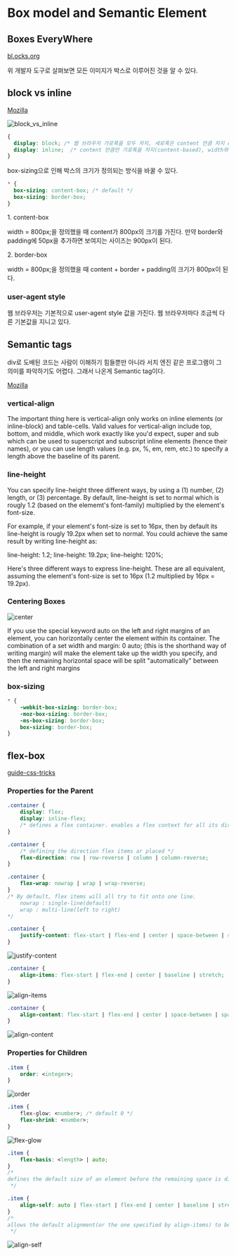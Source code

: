# Box model and Semantic Element

## Boxes EveryWhere

[bl.ocks.org](http://bl.ocks.org/mbostock/raw/4062006/)

위 개발자 도구로 살펴보면 모든 이미지가 박스로 이루어진 것을 알 수 있다.

## block vs inline

[Mozilla](https://developer.mozilla.org/en-US/docs/Web/CSS/CSS_Box_Model/Introduction_to_the_CSS_box_model)

![block_vs_inline](https://github.com/khw1031/Assets/blob/master/udacity_frontend/block_vs_inline.png?raw=true)

```css
{
  display: block; /* 웹 브라우저 가로폭을 모두 차지, 세로폭은 content 만큼 차지 no content === no height */
  display: inline;  /* content 만큼만 가로폭을 차지(content-based), width와 height를 설정 불가, margin과 padding 값은 적용 가능하지만 가로폭으로만 적용됨 */
}
```

box-sizing으로 인해 박스의 크기가 정의되는 방식을 바꿀 수 있다.

```css
* {
  box-sizing: content-box; /* default */
  box-sizing: border-box;
}
```

1\. content-box

width = 800px;을 정의했을 때 content가 800px의 크기를 가진다. 만약 border와 padding에 50px을 추가하면 보여지는 사이즈는 900px이 된다.

2\. border-box

width = 800px;을 정의했을 때 content + border + padding의 크기가 800px이 된다.

### user-agent style

웹 브라우저는 기본적으로 user-agent style 값을 가진다. 웹 브라우저마다 조금씩 다른 기본값을 지니고 있다.

## Semantic tags

div로 도배된 코드는 사람이 이해하기 힘들뿐만 아니라 서치 엔진 같은 프로그램이 그 의미를 파악하기도 어렵다. 그래서 나온게 Semantic tag이다. 

[Mozilla](https://developer.mozilla.org/en-US/docs/Web/HTML/Element)

### vertical-align

The important thing here is vertical-align only works on inline elements (or inline-block) and table-cells. Valid values for vertical-align include top, bottom, and middle, which work exactly like you'd expect, super and sub which can be used to superscript and subscript inline elements (hence their names), or you can use length values (e.g. px, %, em, rem, etc.) to specify a length above the baseline of its parent.

### line-height

You can specify line-height three different ways, by using a (1) number, (2) length, or (3) percentage. By default, line-height is set to normal which is rougly 1.2 (based on the elememt's font-family) multiplied by the element's font-size.

For example, if your element's font-size is set to 16px, then by default its line-height is rougly 19.2px when set to normal. You could achieve the same result by writing line-height as:

line-height: 1.2;
line-height: 19.2px;
line-height: 120%;

Here's three different ways to express line-height. These are all equivalent, assuming the element's font-size is set to 16px (1.2 multiplied by 16px = 19.2px).

### Centering Boxes

![center](http://udacity.github.io/fend/lessons/L5/problem-set/07-making-peach-ice-cream/margin-auto.gif)

If you use the special keyword auto on the left and right margins of an element, you can horizontally center the element within its container. The combination of a set width and margin: 0 auto; (this is the shorthand way of writing margin) will make the element take up the width you specify, and then the remaining horizontal space will be split "automatically" between the left and right margins

### box-sizing

```css
* {
    -webkit-box-sizing: border-box;
    -moz-box-sizing: border-box;
    -ms-box-sizing: border-box;
    box-sizing: border-box;
}
```

## flex-box

[guide-css-tricks](https://css-tricks.com/snippets/css/a-guide-to-flexbox/)

### Properties for the Parent

```css
.container {
    display: flex;
    display: inline-flex;
    /* defines a flex container. enables a flex context for all its direct children */
}
```

```css
.container {
    /* defining the direction flex items ar placed */
    flex-direction: row | row-reverse | column | column-reverse;
}
```

```css
.container {
    flex-wrap: nowrap | wrap | wrap-reverse;
}
/* By default, flex items will all try to fit onto one line. 
    nowrap : single-line(default)
    wrap : multi-line(left to right)
*/
```

```css
.container {
    justify-content: flex-start | flex-end | center | space-between | space-around;
}
```

![justify-content](https://css-tricks.com/wp-content/uploads/2013/04/justify-content.svg)

```css
.container {
    align-items: flex-start | flex-end | center | baseline | stretch;
}
```

![align-items](https://css-tricks.com/wp-content/uploads/2014/05/align-items.svg)

```css
.container {
    align-content: flex-start | flex-end | center | space-between | space-around | stretch;
}
```

![align-content](https://css-tricks.com/wp-content/uploads/2013/04/align-content.svg)

### Properties for Children

```css
.item {
    order: <integer>;
}
```

![order](https://css-tricks.com/wp-content/uploads/2013/04/order-2.svg)

```css
.item {
    flex-glow: <number>; /* default 0 */
    flex-shrink: <number>;
}
```

![flex-glow](https://css-tricks.com/wp-content/uploads/2014/05/flex-grow.svg)

```css
.item {
    flex-basis: <length> | auto;
}
/*
defines the default size of an element before the remaining space is distributed
 */
```

```css
.item {
    align-self: auto | flex-start | flex-end | center | baseline | stretch;
}
/*
allows the default alignment(or the one specified by align-items) to bee overridden for individual flex items
 */
```

![align-self](https://css-tricks.com/wp-content/uploads/2014/05/align-self.svg)




























